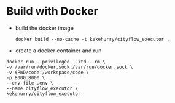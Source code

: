 # Build with Docker

- build the docker image

  `docker build --no-cache -t kekehurry/cityflow_executor .`

- create a docker container and run

```
docker run --privileged  -itd --rm \
-v /var/run/docker.sock:/var/run/docker.sock \
-v $PWD/code:/workspace/code \
-p 8000:8000 \
--env-file .env \
--name cityflow_executor \
kekehurry/cityflow_executor
```
